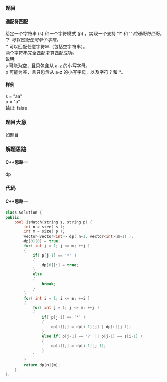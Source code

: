 ### 题目
#### 通配符匹配
给定一个字符串 (s) 和一个字符模式 (p) ，实现一个支持 '?' 和 '*' 的通配符匹配。  
'?' 可以匹配任何单个字符。  
'*' 可以匹配任意字符串（包括空字符串）。  
两个字符串完全匹配才算匹配成功。  
说明:  
s 可能为空，且只包含从 a-z 的小写字母。  
p 可能为空，且只包含从 a-z 的小写字母，以及字符 ? 和 *。
#### 样例
s = "aa"  
p = "a"  
输出: false
### 题目大意
如题目
### 解题思路
#### C++思路一
dp
### 代码
#### C++思路一
```C++
class Solution {
public:
    bool isMatch(string s, string p) {
        int n = size( s );
        int m = size( p );
        vector<vector<int>> dp( n+1, vector<int>(m+1) );
        dp[0][0] = true;
        for( int j = 1; j <= m; ++j )
        {
            if( p[j-1] == '*' )
            {
                dp[0][j] = true;
            }
            else
            {
                break;
            }
        }
        for( int i = 1; i <= n; ++i )
        {
            for( int j = 1; j <= m; ++j )
            {
                if( p[j-1] == '*' )
                {
                    dp[i][j] = dp[i-1][j] | dp[i][j-1];
                }
                else if( p[j-1] == '?' || p[j-1] == s[i-1] )
                {
                    dp[i][j] = dp[i-1][j-1];
                }
            }
        }
        return dp[n][m];
    }
};
```